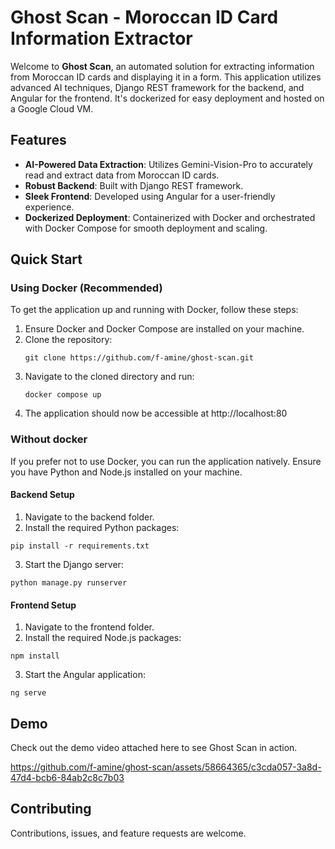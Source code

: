 # Ghost Scan - Moroccan ID Card Information Extractor

Welcome to **Ghost Scan**, an automated solution for extracting information from Moroccan ID cards and displaying it in a form. This application utilizes advanced AI techniques, Django REST framework for the backend, and Angular for the frontend. It's dockerized for easy deployment and hosted on a Google Cloud VM.

## Features

- **AI-Powered Data Extraction**: Utilizes Gemini-Vision-Pro to accurately read and extract data from Moroccan ID cards.
- **Robust Backend**: Built with Django REST framework.
- **Sleek Frontend**: Developed using Angular for a user-friendly experience.
- **Dockerized Deployment**: Containerized with Docker and orchestrated with Docker Compose for smooth deployment and scaling.

## Quick Start

### Using Docker (Recommended)

To get the application up and running with Docker, follow these steps:

1. Ensure Docker and Docker Compose are installed on your machine.
2. Clone the repository:
   ```
   git clone https://github.com/f-amine/ghost-scan.git
    ```
3. Navigate to the cloned directory and run:
    ```
    docker compose up
    ```
4. The application should now be accessible at http://localhost:80

### Without docker 
If you prefer not to use Docker, you can run the application natively. Ensure you have Python and Node.js installed on your machine.

#### Backend Setup
1. Navigate to the backend folder.
2. Install the required Python packages:
  ```
  pip install -r requirements.txt
  ```
3. Start the Django server:
  ```
  python manage.py runserver
  ```
#### Frontend Setup

1. Navigate to the frontend folder.
2. Install the required Node.js packages:
  ```
  npm install
  ```
3. Start the Angular application:
  ```
  ng serve
  ```
## Demo
Check out the demo video attached here to see Ghost Scan in action.

https://github.com/f-amine/ghost-scan/assets/58664365/c3cda057-3a8d-47d4-bcb6-84ab2c8c7b03

## Contributing

Contributions, issues, and feature requests are welcome. 

